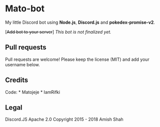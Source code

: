 # Mato-bot
My little Discord bot using **Node.js**, **Discord.js** and **pokedex-promise-v2**.

\[~~Add bot to your server~~\]  *This bot is not finalized yet.*

## Pull requests

Pull requests are welcome! Please keep the license (MIT) and add your username below.

## Credits

Code: * Matojeje
      * IamRifki

## Legal

Discord.JS Apache 2.0 Copyright 2015 - 2018 Amish Shah